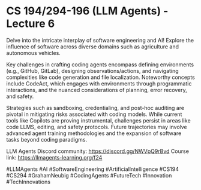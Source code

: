 # CS 194/294-196 (LLM Agents) - Lecture 6 

Delve into the intricate interplay of software engineering and AI! Explore the influence of software across diverse domains such as agriculture and autonomous vehicles.


Key challenges in crafting coding agents encompass defining environments (e.g., GitHub, GitLab), designing observations/actions, and navigating complexities like code generation and file localization. Noteworthy concepts include CodeAct, which engages with environments through programmatic interactions, and the nuanced considerations of planning, error recovery, and safety.


Strategies such as sandboxing, credentialing, and post-hoc auditing are pivotal in mitigating risks associated with coding models. While current tools like Copilots are proving instrumental, challenges persist in areas like code LLMS, editing, and safety protocols. Future trajectories may involve advanced agent training methodologies and the expansion of software tasks beyond coding paradigms.


LLM Agents Discord community: https://discord.gg/NWVpQ9rBvd
Course link: https://llmagents-learning.org/f24

#LLMAgents #AI #SoftwareEngineering #ArtificialIntelligence #CS194 #CS294 #GrahamNeubig #CodingAgents #FutureTech #Innovation #TechInnovations
